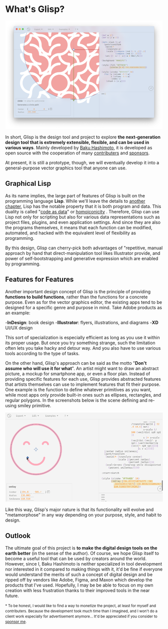 # What's Glisp?

![Screenshot](../_media/screenshot.png)

In short, Glisp is the design tool and project to explore **the next-generation design tool that is extremely extensible, flexible, and can be used in various ways**. Mainly developed by [Baku Hashimoto](https://baku89.com), it is developed as open source with the cooperation of many [contributers](https://github.com/baku89/glisp/graphs/contributors) and [sponsors](https://github.com/sponsors/baku89?o=sd&sc=t).

At present, it is still a prototype, though, we will eventually develop it into a general-purpose vector graphics tool that anyone can use.

## Graphical Lisp

As its name implies, the large part of features of Glisp is built on the programming language **Lisp**. While we'll leave the details to [another chapter](why-lisp), Lisp has the notable property that it is both program and data. This duality is called "[code as data](https://en.wikipedia.org/wiki/Code_as_data)" or [homoiconicity](https://en.wikipedia.org/wiki/Homoiconicity) . Therefore, Glisp can use Lisp not only for scripting but also for various data representations such as project files, plugins, and even application settings. And since they are also the programs themselves, it means that each function can be modified, automated, and hacked with the equivalent level of flexibility as programming.

By this design, Glisp can cherry-pick both advantages of "repetitive, manual approach by hand that direct-manipulation tool likes Illustrator provide, and power of self-bootstrapping and generative expression which are enabled by programming.

## Features for Features

Another important design concept of Glisp is the principle of providing **functions to build functions**, rather than the functions for a concrete purpose. Even as for the vector graphics editor, the existing apps tend to be designed for a specific genre and purpose in mind. Take Adobe products as an example:

-**InDesign**: book design -**Illustrator**: flyers, illustrations, and diagrams -**XD** UI/UX design

This sort of specialization is especially efficient as long as you use it within its proper usage. But once you try something strange, such the limitation often lets you take hacky and detour way. And you also have to use various tools according to the type of tasks.

On the other hand, Glisp's approach can be said as the motto "**Don't assume who will use it for what**". An artist might want to draw an abstract picture, a mockup for smartphone app, or even a floor plan. Instead of providing specific features for each use, Glisp provides abstracted features that artists themselves can use to implement features that fit their purpose. One example is the function to define whatever primitives as you want, while most apps only provide built-in ones such as ellipses, rectangles, and regular polygons. In the screenshots below is the scene defining and re-using smiley primitive.

![Defines a smiley primitive](../_media/smikey-primitive.gif)

Like this way, Glisp's major nature is that its functionality will evolve and "metamorphose" in any way depending on your purpose, style, and habit to design.

## Outlook

The ultimate goal of this project is **to make the digital design tools on the earth better** (in the sense of the author). Of course, we hope Glisp itself to become a useful tool that can be used by creators around the world. However, since I, Baku Hashimoto is neither specialized in tool development nor interested in it compared to making things with it, it'd be fine if everyone would understand the merits of such a concept of digital design and be ripped off by vendors like Adobe, Figma, and Maxon which develop the products that I've used. Hopefully, I may be be able to focus on my own creation with less frustration thanks to their improved tools in the near future.

<small>\* To be honest, I would like to find a way to monetize the project, at least for myself and contributers. Because the development took much time than I imagined, and I won't do a client work especially for advertisement anymore... It'd be appreciated if you consider to [sponsor me](https://github.com/sponsors/baku89?o=sd&sc=t).</small>

